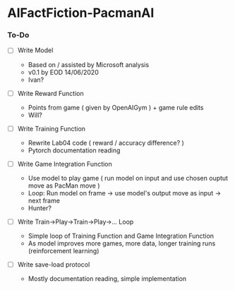 # AIFactFiction-PacmanAI

### To-Do

- [ ] Write Model
  - Based on / assisted by Microsoft analysis  
  - v0.1 by EOD 14/06/2020
  - Ivan?
  
- [ ] Write Reward Function
  - Points from game ( given by OpenAIGym ) + game rule edits
  - Will?
  
- [ ] Write Training Function
  - Rewrite Lab04 code ( reward / accuracy difference? )
  - Pytorch documentation reading
  
- [ ] Write Game Integration Function
  - Use model to play game ( run model on input and use chosen ouptut move as PacMan move )
  - Loop: Run model on frame -> use model's output move as input -> next frame
  - Hunter?
  
- [ ] Write Train->Play->Train->Play->... Loop
  - Simple loop of Training Function and Game Integration Function
  - As model improves more games, more data, longer training runs (reinforcement learning)
  
- [ ] Write save-load protocol
  - Mostly documentation reading, simple implementation
